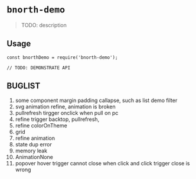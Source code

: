 # `bnorth-demo`

> TODO: description

## Usage

```
const bnorthDemo = require('bnorth-demo');

// TODO: DEMONSTRATE API
```

## BUGLIST
1. some component margin padding callapse, such as list demo filter
1. svg animation refine, animation is broken
1. pullrefresh tirgger onclick when pull on pc
1. refine trigger backtop, pullrefresh, 
1. refine colorOnTheme
1. grid
1. refine animation
1. state dup error
1. memory leak
1. AnimationNone
1. popover hover trigger cannot close when click and click trigger close is wrong
